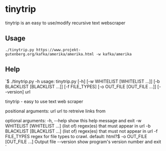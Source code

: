 # tinytrip

tinytrip is an easy to use/modify recursive text webscraper 

## Usage

`./tinytrip.py https://www.projekt-gutenberg.org/kafka/amerika/amerika.html -w kafka/amerika`

## Help

`$ ./tinytrip.py -h
usage: tinytrip.py [-h] [-w WHITELIST [WHITELIST ...]] [-b BLACKLIST [BLACKLIST ...]] [-f FILE_TYPES] [-o OUT_FILE [OUT_FILE ...]] [--version] url

tinytrip - easy to use text web scraper

positional arguments:
  url                   url to retreive links from

optional arguments:
  -h, --help            show this help message and exit
  -w WHITELIST [WHITELIST ...]
                        (list of) regex(es) that must appear in url
  -b BLACKLIST [BLACKLIST ...]
                        (list of) regex(es) that must not appear in url
  -f FILE_TYPES         regex for file types to crawl. default: html?$
  -o OUT_FILE [OUT_FILE ...]
                        Output file
  --version             show program's version number and exit
`



